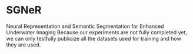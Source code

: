 # SGNeR
Neural Representation and Semantic Segmentation for Enhanced Underwater Imaging
Because our experiments are not fully completed yet, we can only testfully publicize all the datasets used for training and how they are used.
